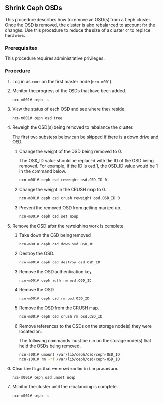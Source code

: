 ## Shrink Ceph OSDs

This procedure describes how to remove an OSD\(s\) from a Ceph cluster. Once the OSD is removed, the cluster is also rebalanced to account for the changes. Use this procedure to reduce the size of a cluster or to replace hardware.

### Prerequisites

This procedure requires administrative privileges.

### Procedure

1.  Log in as `root` on the first master node \(`ncn-m001`\).

2.  Monitor the progress of the OSDs that have been added.

    ```bash
    ncn-m001# ceph -s
    ```

3.  View the status of each OSD and see where they reside.

    ```bash
    ncn-m001# ceph osd tree
    ```

4.  Reweigh the OSD\(s\) being removed to rebalance the cluster.

    The first two substeps below can be skipped if there is a down drive and OSD.

    1.  Change the weight of the OSD being removed to 0.

        The OSD\_ID value should be replaced with the ID of the OSD being removed. For example, if the ID is osd.1, the OSD\_ID value would be 1 in the command below.

        ```bash
        ncn-m001# ceph osd reweight osd.OSD_ID 0
        ```

    2.  Change the weight in the CRUSH map to 0.

        ```bash
        ncn-m001# ceph osd crush reweight osd.OSD_ID 0
        ```

    3.  Prevent the removed OSD from getting marked up.

        ```bash
        ncn-m001# ceph osd set noup
        ```

5.  Remove the OSD after the reweighing work is complete.

    1.  Take down the OSD being removed.

        ```bash
        ncn-m001# ceph osd down osd.OSD_ID
        ```

    2.  Destroy the OSD.

        ```bash
        ncn-m001# ceph osd destroy osd.OSD_ID
        ```

    3.  Remove the OSD authentication key.

        ```bash
        ncn-m001# ceph auth rm osd.OSD_ID
        ```

    4.  Remove the OSD.

        ```bash
        ncn-m001# ceph osd rm osd.OSD_ID
        ```

    5.  Remove the OSD from the CRUSH map.

        ```bash
        ncn-m001# ceph osd crush rm osd.OSD_ID
        ```

    6.  Remove references to the OSDs on the storage node\(s\) they were located on.

        The following commands must be run on the storage node\(s\) that held the OSDs being removed.

        ```bash
        ncn-s001# umount /var/lib/ceph/osd/ceph-OSD_ID
        ncn-s001# rm -rf /var/lib/ceph/osd/ceph-OSD_ID
        ```

6.  Clear the flags that were set earlier in the procedure.

    ```bash
    ncn-m001# ceph osd unset noup
    ```

7.  Monitor the cluster until the rebalancing is complete.

    ```bash
    ncn-m001# ceph -s
    ```


